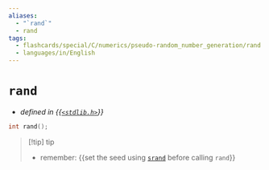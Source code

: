 ```yaml
---
aliases:
  - "`rand`"
  - rand
tags:
  - flashcards/special/C/numerics/pseudo-random_number_generation/rand
  - languages/in/English
---
```


# `rand`

- _defined in {{[`<stdlib.h>`](../../../../general/C%20standard%20library.md)}}_

```C
int rand();
```

> [!tip] tip
>
> - remember: {{set the seed using [`srand`](srand.md) before calling `rand`}}
